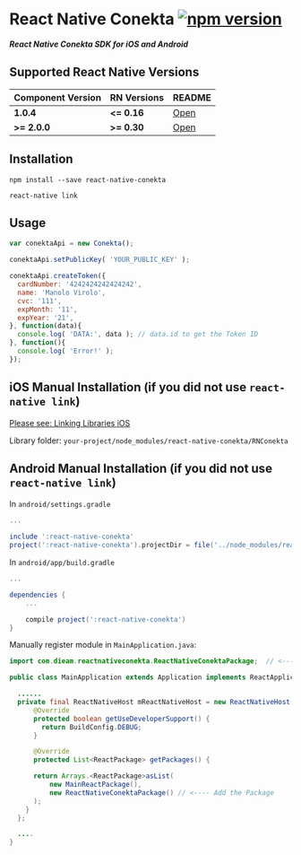 # React Native Conekta [![npm version](https://d25lcipzij17d.cloudfront.net/badge.svg?id=js&type=6&v=2.0.3&x2=0)](http://badge.fury.io/js/react-native-conekta)

***React Native Conekta SDK for iOS and Android***

## Supported React Native Versions
| Component Version     | RN Versions    | README     |
|-----------------------|---------------|------------|
| **1.0.4**          | **<= 0.16**   | [Open](https://github.com/zo0r/react-native-conekta/blob/0dae778f409123836df4ec0f6de484598658b11e/README.md)   |
| **>= 2.0.0**          | **>= 0.30**   | [Open](https://github.com/zo0r/react-native-conekta/blob/master/README.md)   |

## Installation
`npm install --save react-native-conekta`

`react-native link`

## Usage
```javascript
var conektaApi = new Conekta();

conektaApi.setPublicKey( 'YOUR_PUBLIC_KEY' );

conektaApi.createToken({
  cardNumber: '4242424242424242',
  name: 'Manolo Virolo',
  cvc: '111',
  expMonth: '11',
  expYear: '21',
}, function(data){
  console.log( 'DATA:', data ); // data.id to get the Token ID
}, function(){
  console.log( 'Error!' );
});
```

## iOS Manual Installation (if you did not use `react-native link`)
[Please see: Linking Libraries iOS](https://facebook.github.io/react-native/docs/linking-libraries-ios.html#content)

Library folder: `your-project/node_modules/react-native-conekta/RNConekta`

## Android Manual Installation (if you did not use `react-native link`)
In `android/settings.gradle`

```gradle
...

include ':react-native-conekta'
project(':react-native-conekta').projectDir = file('../node_modules/react-native-conekta/android')
```

In `android/app/build.gradle`

```gradle
...

dependencies {
    ...

    compile project(':react-native-conekta')
}
```

Manually register module in `MainApplication.java`:

```java
import com.dieam.reactnativeconekta.ReactNativeConektaPackage;  // <--- import

public class MainApplication extends Application implements ReactApplication {

  ......
  private final ReactNativeHost mReactNativeHost = new ReactNativeHost(this) {
      @Override
      protected boolean getUseDeveloperSupport() {
        return BuildConfig.DEBUG;
      }

      @Override
      protected List<ReactPackage> getPackages() {

      return Arrays.<ReactPackage>asList(
          new MainReactPackage(),
          new ReactNativeConektaPackage() // <---- Add the Package
      );
    }
  };

  ....
}

```

